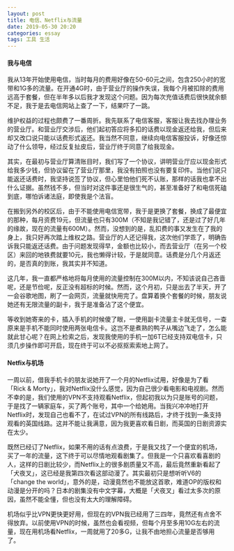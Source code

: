 ```yaml
---
layout: post
title: 电信、Netflix与流量
date: 2019-05-30 20:20
categories: essay
tags: 工具 生活
---
```


#### 我与电信
我从13年开始使用电信，当时每月的费用好像在50-60元之间，包含250小时的宽带和1G多的流量。在开通4G时，由于营业厅的操作失误，我每个月被扣除的费用远高于套餐，但在半年多以后我才发现这个问题。因为每次充值话费后很快就余额不足，我于是去电信网站上查了一下，结果吓了一跳。

维护权益的过程也颇费了一番周折。我先联系了电信客服，客服让我去找办理业务的营业厅。和营业厅交涉后，他们起初答应将多扣的话费以现金返还给我，但后来却又改口说只能以话费形式返还。我当然不同意，继续向电信客服投诉，好像还惊动了什么领导，经过反复扯皮后，营业厅终于同意了给我现金。

其实，在最初与营业厅算清账目时，我们写了一个协议，讲明营业厅应以现金形式给我多少钱，但协议留在了营业厅那里，我没有拍照也没有要复印件。当他们说只能返还话费时，我坚持说签了协议，但心里怕他们死不认账，那样的话我也拿不出什么证据。虽然钱不多，但当时对这件事还是很生气的，甚至准备好了和电信死磕到底，哪怕诉诸法庭，即使我是个法盲。

在搬到另外的校区后，由于不能使用电信宽带，我于是更换了套餐，换成了最便宜的那种，每月资费19元，但流量也只有300M（不知是我记错了，还是过了好几年的缘故，现在的流量有600M）。然而，没想到的是，乱扣费的事又发生在了我的身上，我只好再次踏上维权之路。营业厅的人还记得我，这次他们学乖了，明确告诉我只能返还话费。由于问题发现得早，金额也比较小，而去营业厅（在另一个校区）来回的地铁费就要10元，我也懒得计较，于是就同意。话费是分几个月返还的，是否真的到账，我其实并不知道。

这几年，我一直都严格地将每月使用的流量控制在300M以内，不知该说自己吝啬呢，还是节俭呢，反正没有超标的时候。然而，这个月初，只是出去了半天，开了一会谷歌地图，刷了一会网页，流量就快用完了。盘算着换个套餐的时候，朋友说她还有无限流量的副卡，我于是准备沾了这个便宜。

等收到她寄来的卡，插入手机的时候傻了眼，一使用副卡流量主卡就无信号，一查原来是手机不能同时使用两张电信卡。这岂不是煮熟的鸭子从嘴边飞走了，怎么能就此甘心呢？在网上检索之后，发现我使用的手机一加6T已经支持双电信卡，只须几步操作即可开启，现在终于可以不必抠抠索索地上网了。

#### Netfix与机场
一周以前，借我手机卡的朋友说她开了一个月的Netflix试用，好像是为了看「Rick & Morty」，我对Netflix没什么感觉，因为自己很少看电影和电视剧。然而不幸的是，我们使用的VPN不支持观看Netflix，但起初我以为只是账号的问题，于是找了一辆家庭车，买了两个账号，其中一个给她用。当我兴冲冲地打开Netflix时，发现自己也看不了，在试过VPN的所有线路后，才终于找到一条支持观看的英国线路。这并不能让我满意，因为我更喜欢看日剧，而英国的日剧资源实在太少。

既然已经订了Netflix，如果不用的话有点浪费，于是我又找了一个便宜的机场，买了一年的流量，这下终于可以尽情地观看剧集了。但我是一个只喜欢看喜剧的人，这样的日剧比较少，而Netflix上的很多剧质量又不高，最后竟然重新看起了「犬夜叉」，这已经是我第四次看这部动漫了。其实最初只是想听听V6的「change the world」，意外的是，动漫竟然也不能放这首歌，难道OP的版权和动漫是分开的吗？日本的剧集没有中文字幕，大概是「犬夜叉」看过太多次的原因，虽然不能全懂，但也没有太大的理解障碍。

机场似乎比VPN更快更好用，但现在的VPN我已经用了三四年，竟然还有点舍不得放弃。以前使用VPN的时候，虽然也会看视频，但每个月至多用10G左右的流量，现在用机场看Netflix，一周就用了20多G，让我不由地担心流量是否够用了。
